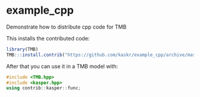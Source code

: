 # example_cpp
Demonstrate how to distribute cpp code for TMB

This installs the contributed code:
```R
library(TMB)
TMB:::install.contrib("https://github.com/kaskr/example_cpp/archive/master.zip")
```

After that you can use it in a TMB model with:
```C++
#include <TMB.hpp>
#include <kasper.hpp>
using contrib::kasper::func;
```
